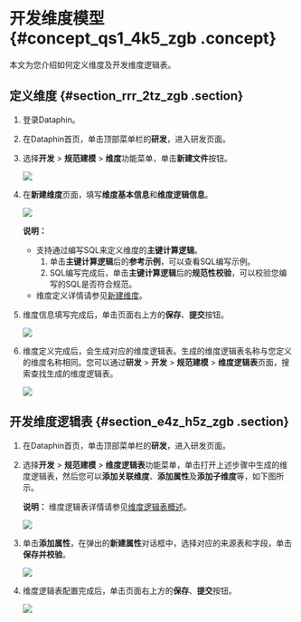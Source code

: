 # 开发维度模型 {#concept_qs1_4k5_zgb .concept}

本文为您介绍如何定义维度及开发维度逻辑表。

## 定义维度 {#section_rrr_2tz_zgb .section}

1.  登录Dataphin。
2.  在Dataphin首页，单击顶部菜单栏的**研发**，进入研发页面。
3.  选择**开发** \> **规范建模** \> **维度**功能菜单，单击**新建文件**按钮。

    ![](http://static-aliyun-doc.oss-cn-hangzhou.aliyuncs.com/assets/img/135660/156134591840265_zh-CN.png)

4.  在**新建维度**页面，填写**维度基本信息**和**维度逻辑信息**。

    ![](http://static-aliyun-doc.oss-cn-hangzhou.aliyuncs.com/assets/img/135660/156134591840271_zh-CN.png)

    **说明：** 

    -   支持通过编写SQL来定义维度的**主键计算逻辑**。
        1.  单击**主键计算逻辑**后的**参考示例**，可以查看SQL编写示例。
        2.  SQL编写完成后，单击**主键计算逻辑**后的**规范性校验**，可以校验您编写的SQL是否符合规范。
    -   维度定义详情请参见[新建维度](../../../../intl.zh-CN/用户指南/数据建模研发/规范定义-维度/新建维度.md#)。
5.  维度信息填写完成后，单击页面右上方的**保存**、**提交**按钮。

    ![](http://static-aliyun-doc.oss-cn-hangzhou.aliyuncs.com/assets/img/135660/156134591840273_zh-CN.png)

6.  维度定义完成后，会生成对应的维度逻辑表。生成的维度逻辑表名称与您定义的维度名称相同。您可以通过**研发** \> **开发** \> **规范建模** \> **维度逻辑表**页面，搜索查找生成的维度逻辑表。

    ![](http://static-aliyun-doc.oss-cn-hangzhou.aliyuncs.com/assets/img/135660/156134591849819_zh-CN.png)


## 开发维度逻辑表 {#section_e4z_h5z_zgb .section}

1.  在Dataphin首页，单击顶部菜单栏的**研发**，进入研发页面。
2.  选择**开发** \> **规范建模** \> **维度逻辑表**功能菜单，单击打开上述步骤中生成的维度逻辑表，然后您可以**添加关联维度**、**添加属性**及**添加子维度**等，如下图所示。

    **说明：** 维度逻辑表详情请参见[维度逻辑表概述](../../../../intl.zh-CN/用户指南/数据建模研发/逻辑表-维度逻辑表/维度逻辑表概述.md#)。

    ![](http://static-aliyun-doc.oss-cn-hangzhou.aliyuncs.com/assets/img/135660/156134591840279_zh-CN.png)

3.  单击**添加属性**，在弹出的**新建属性**对话框中，选择对应的来源表和字段，单击**保存并校验**。

    ![](http://static-aliyun-doc.oss-cn-hangzhou.aliyuncs.com/assets/img/135660/156134591840280_zh-CN.png)

4.  维度逻辑表配置完成后，单击页面右上方的**保存**、**提交**按钮。

    ![](http://static-aliyun-doc.oss-cn-hangzhou.aliyuncs.com/assets/img/135660/156134591840281_zh-CN.png)


